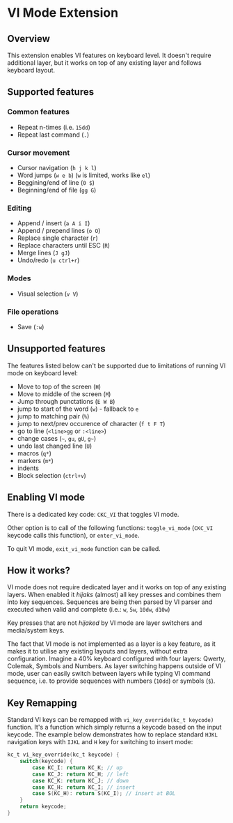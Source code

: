 # VI Mode Extension

## Overview
This extension enables VI features on keyboard level. 
It doesn't require additional layer, but it works on top of any existing
layer and follows keyboard layout.

## Supported features

### Common features
- Repeat n-times (i.e. `15dd`)
- Repeat last command (`.`)

### Cursor movement
- Cursor navigation (`h j k l`)
- Word jumps (`w e b`)  (`w` is limited, works like `el`)
- Beggining/end of line (`0 $`)
- Beginning/end of file (`gg G`)

### Editing
- Append / insert (`a A i I`)
- Append / prepend lines (`o O`)
- Replace single character (`r`)
- Replace characters until ESC (`R`)
- Merge lines (`J gJ`)
- Undo/redo (`u ctrl+r`)

### Modes
- Visual selection (`v V`)

### File operations
- Save (`:w`)


## Unsupported features

The features listed below can't be supported due to limitations of running VI mode
on keyboard level:

- Move to top of the screen (`H`)
- Move to middle of the screen (`M`)
- Jump through punctations (`E W B`)
- jump to start of the word (`w`) - fallback to `e`
- jump to matching pair (`%`)
- jump to next/prev occurence of character (`f t F T`)
- go to line (`<line>gg` or `:<line>`)
- change cases (`~`, `gu`, `gU`, `g~`)
- undo last changed line (`U`)
- macros (`q*`)
- markers (`m*`)
- indents
- Block selection (`ctrl+v`)

## Enabling VI mode

There is a dedicated key code: `CKC_VI` that toggles VI mode.

Other option is to call of the following functions: `toggle_vi_mode` (`CKC_VI` keycode
calls this function), or `enter_vi_mode`.

To quit VI mode, `exit_vi_mode` function can be called.

## How it works?

VI mode does not require dedicated layer and it works on top of any existing layers. 
When enabled it *hijaks* (almost) all key presses and combines them into
key sequences. Sequences are being then parsed by VI parser and executed when
valid and complete (i.e.: `w`, `5w`, `10dw`, `d10w`)

Key presses that are not *hijaked* by VI mode are layer switchers and media/system keys.

The fact that VI mode is not implemented as a layer is a key feature, as it makes it
to utilise any existing layouts and layers, without extra configuration.
Imagine a 40% keyboard configured with four layers: Qwerty, Colemak, Symbols and Numbers. 
As layer switching happens outside of VI mode, user can easily
switch between layers while typing VI command sequence, i.e. to provide sequences
with numbers (`10dd`) or symbols (`$`).

## Key Remapping

Standard VI keys can be remapped with `vi_key_override(kc_t keycode)` function. 
It's a function which simply returns a keycode based on the input keycode. 
The example below demonstrates how to replace standard `HJKL` navigation keys
with `IJKL` and `H` key for switching to insert mode:

```C
kc_t vi_key_override(kc_t keycode) {
    switch(keycode) {
        case KC_I: return KC_K; // up
        case KC_J: return KC_H; // left
        case KC_K: return KC_J; // down
        case KC_H: return KC_I; // insert
        case S(KC_H): return S(KC_I); // insert at BOL
    }
    return keycode;
}
```